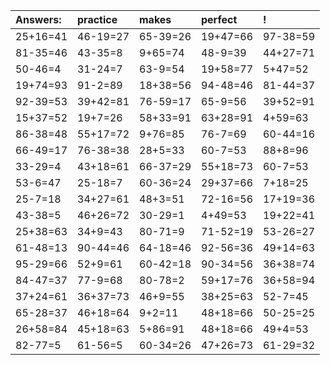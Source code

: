 | Answers: | practice | makes | perfect | ! |
| :--- | :--- | :--- | :--- | :--- |
| 25+16=41 | 46-19=27 | 65-39=26 | 19+47=66 | 97-38=59 | 
| 81-35=46 | 43-35=8 | 9+65=74 | 48-9=39 | 44+27=71 | 
| 50-46=4 | 31-24=7 | 63-9=54 | 19+58=77 | 5+47=52 | 
| 19+74=93 | 91-2=89 | 18+38=56 | 94-48=46 | 81-44=37 | 
| 92-39=53 | 39+42=81 | 76-59=17 | 65-9=56 | 39+52=91 | 
| 15+37=52 | 19+7=26 | 58+33=91 | 63+28=91 | 4+59=63 | 
| 86-38=48 | 55+17=72 | 9+76=85 | 76-7=69 | 60-44=16 | 
| 66-49=17 | 76-38=38 | 28+5=33 | 60-7=53 | 88+8=96 | 
| 33-29=4 | 43+18=61 | 66-37=29 | 55+18=73 | 60-7=53 | 
| 53-6=47 | 25-18=7 | 60-36=24 | 29+37=66 | 7+18=25 | 
| 25-7=18 | 34+27=61 | 48+3=51 | 72-16=56 | 17+19=36 | 
| 43-38=5 | 46+26=72 | 30-29=1 | 4+49=53 | 19+22=41 | 
| 25+38=63 | 34+9=43 | 80-71=9 | 71-52=19 | 53-26=27 | 
| 61-48=13 | 90-44=46 | 64-18=46 | 92-56=36 | 49+14=63 | 
| 95-29=66 | 52+9=61 | 60-42=18 | 90-34=56 | 36+38=74 | 
| 84-47=37 | 77-9=68 | 80-78=2 | 59+17=76 | 36+58=94 | 
| 37+24=61 | 36+37=73 | 46+9=55 | 38+25=63 | 52-7=45 | 
| 65-28=37 | 46+18=64 | 9+2=11 | 48+18=66 | 50-25=25 | 
| 26+58=84 | 45+18=63 | 5+86=91 | 48+18=66 | 49+4=53 | 
| 82-77=5 | 61-56=5 | 60-34=26 | 47+26=73 | 61-29=32 | 
